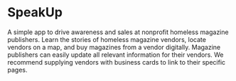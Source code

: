 # SpeakUp

A simple app to drive awareness and sales at nonprofit homeless magazine publishers. Learn the stories of homeless magazine vendors, locate vendors on a map, and buy magazines from a vendor digitally. Magazine publishers can easily update all relevant information for their vendors. We recommend supplying vendors with business cards to link to their specific pages.